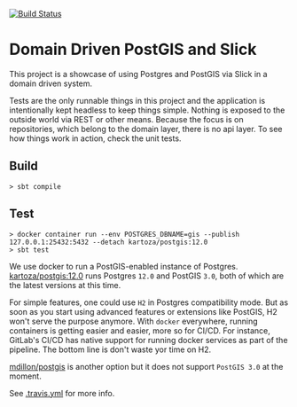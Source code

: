 [![Build Status](https://travis-ci.com/naderghanbari/postgis-slick-example.svg?branch=master)](https://travis-ci.com/naderghanbari/postgis-slick-example)

# Domain Driven PostGIS and Slick

This project is a showcase of using Postgres and PostGIS via Slick in a domain driven 
system. 

Tests are the only runnable things in this project and the application is intentionally kept 
headless to keep things simple. Nothing is exposed to the outside world via REST or other means.
Because the focus is on repositories, which belong to the domain layer, there is no api layer.
To see how things work in action, check the unit tests. 

## Build

    > sbt compile

## Test

    > docker container run --env POSTGRES_DBNAME=gis --publish 127.0.0.1:25432:5432 --detach kartoza/postgis:12.0 
    > sbt test

We use docker to run a PostGIS-enabled instance of Postgres. 
[kartoza/postgis:12.0](https://hub.docker.com/r/kartoza/postgis/) runs Postgres `12.0` and PostGIS `3.0`, both of 
which are the latest versions at this time.

For simple features, one could use `H2` in Postgres compatibility 
mode. But as soon as you start using advanced features or extensions like PostGIS, 
H2 won't serve the purpose anymore. With `docker` everywhere, running containers 
is getting easier and easier, more so for CI/CD. For instance, GitLab's CI/CD has native support
for running docker services as part of the pipeline. The bottom line is don't
waste yor time on H2.  

[mdillon/postgis](https://hub.docker.com/r/mdillon/postgis) is another option but
it does not support `PostGIS 3.0` at the moment.

See [.travis.yml](.travis.yml) for more info.
